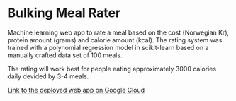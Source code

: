 # Bulking Meal Rater
Machine learning web app to rate a meal based on the cost (Norwegian Kr), protein amount (grams) and calorie amount (kcal). The rating system was trained with a polynomial regression model in scikit-learn based on a manually crafted data set of 100 meals.

The rating will work best for people eating approximately 3000 calories daily devided by 3-4 meals.

[Link to the deployed web app on Google Cloud](https://bulkrater-7jh2arsyhq-uc.a.run.app)
